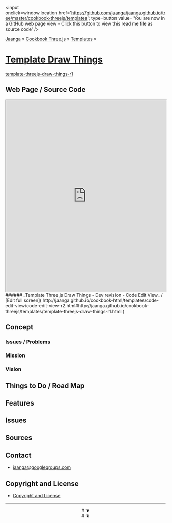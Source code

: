 <span style=display:none; >[You are now in a GitHub source code view - click this link to view this read me file as a web page]( http://jaanga.github.io/cookbook-threejs/templates/draw-things/index.html  "View file as a web page." ) </span>
<input onclick=window.location.href='https://github.com/jaanga/jaanga.github.io/tree/master/cookbook-threejs/templates'; type=button  value='You are now in a GitHub web page view - Click this button to view this read me file as source code' />

[Jaanga]( http://jaanga.github.io// ) » [Cookbook Three.js]( http://jaanga.github.io/cookbook-threejs/ ) » 
[Templates]( https://github.com/jaanga/jaanga.github.io/tree/master/cookbook-threejs/templates ) »

[Template Draw Things]( ./index.html#readme-template.md )
===

[template-threejs-draw-things-r1]( template-threejs-draw-things-r1.html )

## Web Page / Source Code

<iframe class=ifr src=http://jaanga.github.io/cookbook-html/templates/code-edit-view/code-edit-view-r2.html#http://jaanga.github.io/cookbook-threejs/templates/draw-things/template-threejs-draw-things-r1.html width=100% height=600px ></iframe>  
###### _Template Three.js Draw Things - Dev revision - Code Edit View_ /  [Edit full screen]( http://jaanga.github.io/cookbook-html/templates/code-edit-view/code-edit-view-r2.html#http://jaanga.github.io/cookbook-threejs/templates/template-threejs-draw-things-r1.html )


## Concept

### Issues / Problems
<!--

The general format is an adaptation of the ideas developed in Alexander's _et al_ [A Patttern Language]( https://books.google.com/books?id=hwAHmktpk5IC&pg=PR10#v=onepage&q&f=false ) - as sammarized on page 10.

Each pattern describes a problem which occurs over and over again in our environment, and then describes the core of the solution to that problem, in such a way that you can use this solution a million times over, without ever doing it the same way twice.

patterns are descriptions of common problems and proposal for the solutions that can be used repeatedly every time the problem is encountered and producing an different outcome.

-->


### Mission
<!-- a statement of a rationale, applicable now as well as in the future -->

### Vision
<!--  a descriptive picture of a desired future state -->


## Things to Do / Road Map


## Features


## Issues

 
## Sources


## Contact

* jaanga@googlegroups.com

## Copyright and License

* [Copyright and License]( http://jaanga.github.io/#http://jaanga.github.io/jaanga-copyright-and-mit-license.md ) 

***

<center title="dingbat" >
# <a href=javascript:window.scrollTo(0,0); style=text-decoration:none; >❦</a>
</center>

<center title="dingbat" >
# <span onclick=window.scrollTo(0,0); style=cursor:pointer; >❦</span>
</center>


